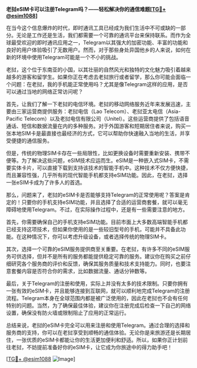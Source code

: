 **老挝eSIM卡可以注册Telegram吗？——轻松解决你的通信难题[[TG💪+ @esim1088](https://t.me/s/esim1088)]**

在当今这个信息爆炸的时代，即时通讯工具已经成为我们生活中不可或缺的一部分。无论是工作还是生活，我们都需要一个可靠的通讯平台来保持联系。而作为全球最受欢迎的即时通讯应用之一，Telegram以其强大的加密功能、丰富的功能和良好的用户体验吸引了无数用户。然而，对于那些身处异国他乡的人来说，如何在新的环境中使用Telegram可能是一个不小的挑战。

老挝，这个位于东南亚的小国，以其壮丽的自然风光和独特的文化魅力吸引着越来越多的游客和留学生。如果你正在考虑去老挝旅行或者留学，那么你可能会面临一个问题：在老挝，我的手机能正常使用吗？尤其是像Telegram这样的应用，是否可以通过当地的网络正常访问呢？

首先，让我们了解一下老挝的电信环境。老挝的移动网络服务近年来发展迅速，主要由三家运营商提供服务：老挝电信（Lao Telecom）、老挝亚太电信（Asia-Pacific Telecom）以及老挝电信有限公司（Unitel）。这些运营商提供了包括语音通话、短信和数据流量在内的多种服务。对于外国游客和短期居住者来说，购买一张本地SIM卡是最直接也最经济的方式，它可以帮助你快速融入当地的生活，并享受便捷的通信服务。

但是，传统的物理SIM卡存在一些局限性，比如更换设备时需要重新安装、携带不便等。为了解决这些问题，eSIM技术应运而生。eSIM是一种嵌入式SIM卡，不需要实体卡片，可以直接下载到支持该技术的智能手机中。这种技术不仅方便快捷，而且兼容性强，几乎所有的现代智能手机都支持eSIM功能。因此，在老挝，选择一张eSIM卡成为了许多人的首选。

那么，问题来了，老挝的eSIM卡是否能够支持Telegram的正常使用呢？答案是肯定的！只要你的手机支持eSIM功能，并且选择了合适的运营商套餐，就可以毫无障碍地使用Telegram。不过，在实际操作过程中，还是有一些需要注意的地方。

首先，你需要确保自己的手机支持eSIM功能。目前市面上大多数高端智能手机都已经支持这项技术，但如果你使用的是一些较旧型号的手机，可能并不具备此功能。在这种情况下，你可以考虑升级设备，或者选择传统的物理SIM卡。

其次，选择一个可靠的eSIM服务提供商至关重要。在老挝，有许多不同的eSIM服务可供选择，但并不是所有的服务都能提供稳定可靠的服务。建议你在购买之前仔细研究各个服务商的评价和反馈，确保其服务质量和技术支持能力。同时，也要注意套餐内容是否符合你的需求，比如数据流量、通话分钟数等。

最后，关于Telegram的注册和使用，实际上并没有太多的技术限制。只要你拥有一张有效的eSIM卡，并且能够连接到互联网，就可以顺利地完成Telegram的注册流程。Telegram本身在全球范围内都是被广泛使用的，因此在老挝也不会有任何特别的问题。当然，为了确保最佳体验，建议你在注册完成后检查一下自己的网络设置，确保没有防火墙或限制阻止了应用的正常运行。

总结来说，老挝的eSIM卡完全可以用来注册和使用Telegram。通过合理的选择和服务商的支持，你可以在老挝享受到顺畅的通信体验。无论你是来旅游还是长期居住，一张优质的eSIM卡都能让你的生活更加便利和舒适。所以，如果你正计划前往老挝，不妨提前准备好你的eSIM卡，让它成为你旅途中的得力助手吧！

[[TG💪+ @esim1088](https://t.me/s/esim1088) ![Image](https://i.postimg.cc/4NQfJmqS/Snipaste-2025-05-13-00-14-12.png)]